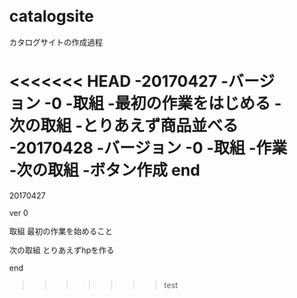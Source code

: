 # catalogsite
カタログサイトの作成過程

<<<<<<< HEAD
-20170427
	-バージョン
		-0
	-取組
		-最初の作業をはじめる
	-次の取組
		-とりあえず商品並べる
-20170428
	-バージョン
		-0
	-取組
		-作業
	-次の取組
		-ボタン作成
end
=======
20170427

ver
0

取組
最初の作業を始めること

次の取組
とりあえずhpを作る

end
>>>>>>> test
